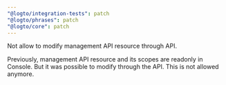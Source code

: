 ```yaml
---
"@logto/integration-tests": patch
"@logto/phrases": patch
"@logto/core": patch
---
```


Not allow to modify management API resource through API.

Previously, management API resource and its scopes are readonly in Console. But it was possible to modify through the API. This is not allowed anymore. 
